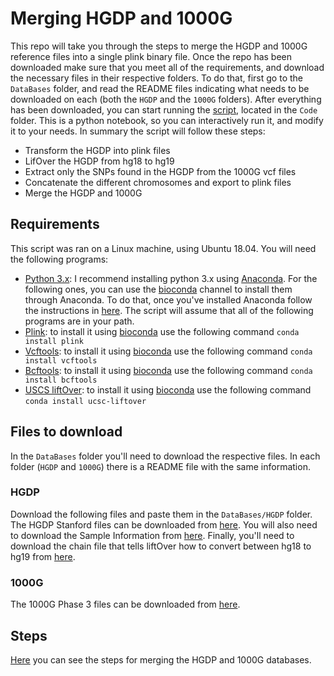 # Merging HGDP and 1000G

This repo will take you through the steps to merge the HGDP and 1000G reference files into a single plink binary file.
Once the repo has been downloaded make sure that you meet all of the requirements, and download the necessary files in their respective folders.
To do that, first go to the `DataBases` folder, and read the README files indicating what needs to be downloaded on each (both the `HGDP` and the `1000G` folders).
After everything has been downloaded, you can start running the [script](https://nbviewer.jupyter.org/github/tomszar/HGDP_1000G_Merge/blob/master/Code/2018-05-MergeGenotypes.ipynb), located in the `Code` folder. 
This is a python notebook, so you can interactively run it, and modify it to your needs.
In summary the script will follow these steps:
- Transform the HGDP into plink files
- LifOver the HGDP from hg18 to hg19
- Extract only the SNPs found in the HGDP from the 1000G vcf files
- Concatenate the different chromosomes and export to plink files
- Merge the HGDP and 1000G

## Requirements

This script was ran on a Linux machine, using Ubuntu 18.04.
You will need the following programs:
- [Python 3.x](https://www.python.org/downloads/): I recommend installing python 3.x using [Anaconda](https://www.anaconda.com/download/). 
For the following ones, you can use the [bioconda](https://bioconda.github.io/) channel to install them through Anaconda.
To do that, once you've installed Anaconda follow the instructions in [here](https://bioconda.github.io/).
The script will assume that all of the following programs are in your path.
- [Plink](https://www.cog-genomics.org/plink2): to install it using [bioconda](https://bioconda.github.io/recipes/plink/README.html) use the following command `conda install plink`
- [Vcftools](https://vcftools.github.io/index.html): to install it using [bioconda](https://bioconda.github.io/recipes/vcftools/README.html) use the following command `conda install vcftools`
- [Bcftools](https://samtools.github.io/bcftools/bcftools.html): to install it using [bioconda](https://bioconda.github.io/recipes/bcftools/README.html) use the following command `conda install bcftools`
- [USCS liftOver](http://genome.ucsc.edu/cgi-bin/hgLiftOver): to install it using [bioconda](https://bioconda.github.io/recipes/ucsc-liftover/README.html) use the following command `conda install ucsc-liftover`

## Files to download

In the `DataBases` folder you'll need to download the respective files.
In each folder (`HGDP` and `1000G`) there is a README file with the same information.

### HGDP

Download the following files and paste them in the `DataBases/HGDP` folder.
The HGDP Stanford files can be downloaded from [here](http://hagsc.org/hgdp/files.html).
You will also need to download the Sample Information from [here](https://web.stanford.edu/group/rosenberglab/data/rosenberg2006ahg/SampleInformation.txt).
Finally, you'll need to download the chain file that tells liftOver how to convert between hg18 to hg19 from [here](http://hgdownload.cse.ucsc.edu/goldenPath/hg18/liftOver/hg18ToHg19.over.chain.gz).

### 1000G

The 1000G Phase 3 files can be downloaded from [here](ftp://ftp.1000genomes.ebi.ac.uk/vol1/ftp/release/20130502/).

## Steps

[Here](https://nbviewer.jupyter.org/github/tomszar/HGDP_1000G_Merge/blob/master/Code/2018-05-MergeGenotypes.ipynb) you can see the steps for merging the HGDP and 1000G databases.